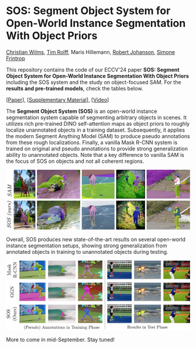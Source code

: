 # SOS: Segment Object System for Open-World Instance Segmentation With Object Priors

[Christian Wilms](https://www.inf.uni-hamburg.de/en/inst/ab/cv/people/wilms.html), [Tim Rolff](https://www.inf.uni-hamburg.de/en/inst/ab/cv/people/rolff.html), Maris Hillemann, [Robert Johanson](https://github.com/RbtJhs), [Simone Frintrop](https://www.inf.uni-hamburg.de/en/inst/ab/cv/people/frintrop.html)

This repository contains the code of our ECCV'24 paper **SOS: Segment Object System for Open-World Instance Segmentation With Object Priors** including the SOS system and the study on object-focused SAM. For the **results and pre-trained models**, check the tables below.

[[Paper](https://fiona.uni-hamburg.de/a3c1f3ec/wilms-etal-eccv-2024.pdf)], [[Supplementary Material](https://fiona.uni-hamburg.de/a3c1f3ec/wilms-etal-eccv-2024-supp-mat.pdf)], [[Video](https://youtu.be/ASN9UI9M3NU)]

The **Segment Object System (SOS)** is an open-world instance segmentation system capable of segmenting arbitrary objects in scenes. It utilizes rich pre-trained DINO self-attention maps as object priors to roughly localize unannotated objects in a training dataset. Subsequently, it applies the modern Segment Anything Model (SAM) to produce pseudo annotations from these rough localizations. Finally, a vanilla Mask R-CNN system is trained on original and pseudo annotations to provide strong generalization ability to unannotated objects. Note that a key difference to vanilla SAM is the focus of SOS on objects and not all coherent regions. 

![Object segmentation results of SAM and SOS](segment_objects.png)

Overall, SOS produces new state-of-the-art results on several open-world instance segmentation setups, showing strong generalization from annotated objects in training to unannotated objects during testing.

![OWIS results of Mask R-CNN, GGN, and SOS](owis_results.png)

More to come in mid-September. Stay tuned!
